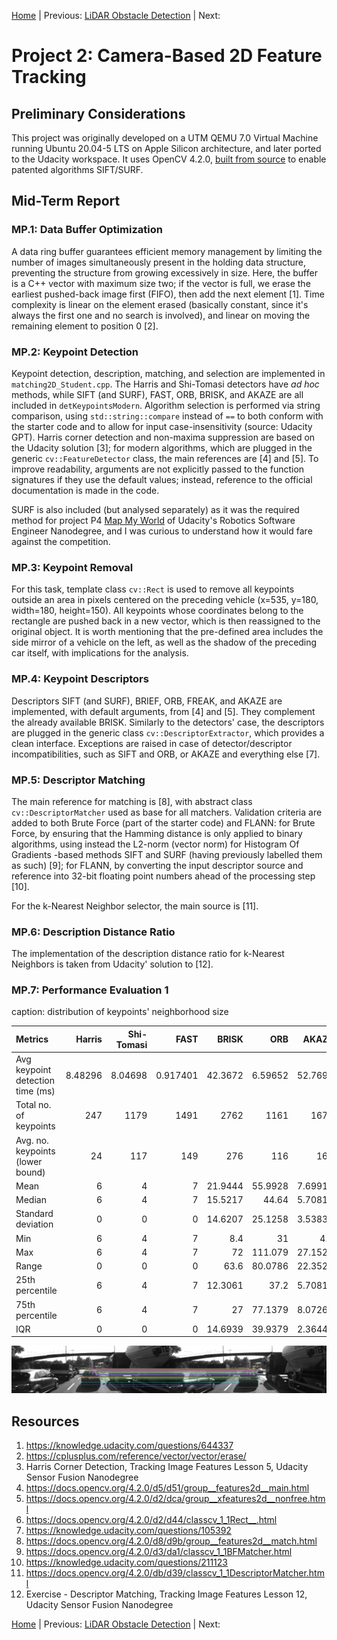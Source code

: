 [Home](../../README.md) | Previous: [LiDAR Obstacle Detection](../p1/p1-lidar-obstacle-detection.md) | Next: 

# Project 2: Camera-Based 2D Feature Tracking

## Preliminary Considerations

This project was originally developed on a UTM QEMU 7.0 Virtual Machine running Ubuntu 20.04-5 LTS on Apple Silicon architecture, and later ported to the Udacity workspace. It uses OpenCV 4.2.0, [built from source](https://github.com/federicomariamassari/udacity-rsend/blob/main/projects/p4/p4-preliminary-config.md#3-rebuild-opencv-from-source-with-patented-modules) to enable patented algorithms SIFT/SURF.

## Mid-Term Report

### MP.1: Data Buffer Optimization

A data ring buffer guarantees efficient memory management by limiting the number of images simultaneously present in the holding data structure, preventing the structure from growing excessively in size. Here, the buffer is a C++ vector with maximum size two; if the vector is full, we erase the earliest pushed-back image first (FIFO), then add the next element [1]. Time complexity is linear on the element erased (basically constant, since it's always the first one and no search is involved), and linear on moving the remaining element to position 0 [2].

### MP.2: Keypoint Detection

Keypoint detection, description, matching, and selection are implemented in `matching2D_Student.cpp`. The Harris and Shi-Tomasi detectors have _ad hoc_ methods, while SIFT (and SURF), FAST, ORB, BRISK, and AKAZE are all included in `detKeypointsModern`. Algorithm selection is performed via string comparison, using `std::string::compare` instead of `==` to both conform with the starter code and to allow for input case-insensitivity (source: Udacity GPT). Harris corner detection and non-maxima suppression are based on the Udacity solution [3]; for modern algorithms, which are plugged in the generic `cv::FeatureDetector` class, the main references are [4] and [5]. To improve readability, arguments are not explicitly passed to the function signatures if they use the default values; instead, reference to the official documentation is made in the code.

SURF is also included (but analysed separately) as it was the required method for project P4 [Map My World](https://github.com/federicomariamassari/udacity-rsend/blob/main/projects/p4/p4-map-my-world.md) of Udacity's Robotics Software Engineer Nanodegree, and I was curious to understand how it would fare against the competition.

### MP.3: Keypoint Removal

For this task, template class `cv::Rect` is used to remove all keypoints outside an area in pixels centered on the preceding vehicle (x=535, y=180, width=180, height=150). All keypoints whose coordinates belong to the rectangle are pushed back in a new vector, which is then reassigned to the original object. It is worth mentioning that the pre-defined area includes the side mirror of a vehicle on the left, as well as the shadow of the preceding car itself, with implications for the analysis.

### MP.4: Keypoint Descriptors

Descriptors SIFT (and SURF), BRIEF, ORB, FREAK, and AKAZE are implemented, with default arguments, from [4] and [5]. They complement the already available BRISK. Similarly to the detectors' case, the descriptors are plugged in the generic class `cv::DescriptorExtractor`, which provides a clean interface. Exceptions are raised in case of detector/descriptor incompatibilities, such as SIFT and ORB, or AKAZE and everything else [7].

### MP.5: Descriptor Matching

The main reference for matching is [8], with abstract class `cv::DescriptorMatcher` used as base for all matchers. Validation criteria are added to both Brute Force (part of the starter code) and FLANN: for Brute Force, by ensuring that the Hamming distance is only applied to binary algorithms, using instead the L2-norm (vector norm) for Histogram Of Gradients -based methods SIFT and SURF (having previously labelled them as such) [9]; for FLANN, by converting the input descriptor source and reference into 32-bit floating point numbers ahead of the processing step [10].

For the k-Nearest Neighbor selector, the main source is [11].

### MP.6: Description Distance Ratio

The implementation of the description distance ratio for k-Nearest Neighbors is taken from Udacity' solution to [12].

### MP.7: Performance Evaluation 1

caption: distribution of keypoints' neighborhood size

| Metrics | Harris | Shi-Tomasi | FAST | BRISK | ORB | AKAZE | SIFT | SURF |
|:----------|------:|------:|------:|------:|------:|------:|------:|------:|
| Avg keypoint detection time (ms) | 8.48296 | 8.04698 | 0.917401 | 42.3672 | 6.59652 | 52.7699 | 46.6504 | 22.8567 |
| Total no. of keypoints | 247 | 1179 | 1491 | 2762 | 1161 | 1670 | 1386 | 2150 |
| Avg. no. keypoints (lower bound) | 24 | 117 | 149 | 276 | 116 | 167 | 138 | 215 |
| Mean | 6 | 4 | 7 | 21.9444 | 55.9928 | 7.69915 | 5.03739 | 28.2967 |
| Median | 6 | 4 | 7 | 15.5217 | 44.64 | 5.70819 | 3.19932 | 21 |
| Standard deviation | 0 | 0 | 0 | 14.6207 | 25.1258 | 3.53831 | 5.98752 | 19.6608 |
| Min | 6 | 4 | 7 | 8.4 | 31 | 4.8 | 1.79669 | 10 |
| Max | 6 | 4 | 7 | 72 | 111.079 | 27.1529 | 51.7024 | 128 |
| Range | 0 | 0 | 0 | 63.6 | 80.0786 | 22.3529 | 49.9057 | 118 |
| 25th percentile | 6 | 4 | 7 | 12.3061 | 37.2 | 5.70819 | 2.1767 | 16 |
| 75th percentile | 6 | 4 | 7 | 27 | 77.1379 | 8.07261 | 4.83003 | 30 |
| IQR | 0 | 0 | 0 | 14.6939 | 39.9379 | 2.36441 | 2.65333 | 14 |

![FAST-BRIEF](./img/FAST_BRIEF_0007.png)

## Resources

1. https://knowledge.udacity.com/questions/644337
2. https://cplusplus.com/reference/vector/vector/erase/
3. Harris Corner Detection, Tracking Image Features Lesson 5, Udacity Sensor Fusion Nanodegree
4. https://docs.opencv.org/4.2.0/d5/d51/group__features2d__main.html
5. https://docs.opencv.org/4.2.0/d2/dca/group__xfeatures2d__nonfree.html
6. https://docs.opencv.org/4.2.0/d2/d44/classcv_1_1Rect__.html
7. https://knowledge.udacity.com/questions/105392
8. https://docs.opencv.org/4.2.0/d8/d9b/group__features2d__match.html
9. https://docs.opencv.org/4.2.0/d3/da1/classcv_1_1BFMatcher.html
10. https://knowledge.udacity.com/questions/211123
11. https://docs.opencv.org/4.2.0/db/d39/classcv_1_1DescriptorMatcher.html
12. Exercise - Descriptor Matching, Tracking Image Features Lesson 12, Udacity Sensor Fusion Nanodegree

[Home](../../README.md) | Previous: [LiDAR Obstacle Detection](../p1/p1-lidar-obstacle-detection.md) | Next: 